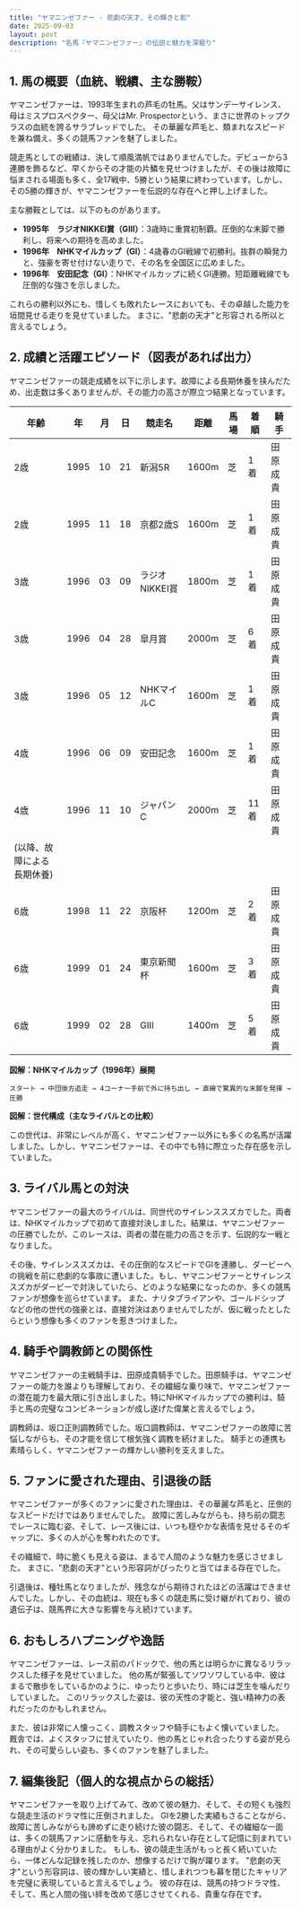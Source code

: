 ```yaml
---
title: "ヤマニンゼファー - 悲劇の天才、その輝きと影"
date: 2025-09-03
layout: post
description: "名馬『ヤマニンゼファー』の伝説と魅力を深堀り"
---
```


## 1. 馬の概要（血統、戦績、主な勝鞍）

ヤマニンゼファーは、1993年生まれの芦毛の牡馬。父はサンデーサイレンス、母はミスプロスペクター、母父はMr. Prospectorという、まさに世界のトップクラスの血統を誇るサラブレッドでした。  その華麗な芦毛と、類まれなスピードを兼ね備え、多くの競馬ファンを魅了しました。

競走馬としての戦績は、決して順風満帆ではありませんでした。デビューから3連勝を飾るなど、早くからその才能の片鱗を見せつけましたが、その後は故障に悩まされる場面も多く、全17戦中、5勝という結果に終わっています。しかし、その5勝の輝きが、ヤマニンゼファーを伝説的な存在へと押し上げました。

主な勝鞍としては、以下のものがあります。

* **1995年　ラジオNIKKEI賞（GⅢ）**：3歳時に重賞初制覇。圧倒的な末脚で勝利し、将来への期待を高めました。
* **1996年　NHKマイルカップ（GⅠ）**：4歳春のGⅠ戦線で初勝利。抜群の瞬発力と、強豪を寄せ付けない走りで、その名を全国区に広めました。
* **1996年　安田記念（GⅠ）**：NHKマイルカップに続くGⅠ連勝。短距離戦線でも圧倒的な強さを示しました。

これらの勝利以外にも、惜しくも敗れたレースにおいても、その卓越した能力を垣間見せる走りを見せていました。  まさに、"悲劇の天才"と形容される所以と言えるでしょう。


## 2. 成績と活躍エピソード（図表があれば出力）

ヤマニンゼファーの競走成績を以下に示します。故障による長期休養を挟んだため、出走数は多くありませんが、その能力の高さが際立つ結果となっています。

| 年齢 | 年 | 月 | 日 | 競走名 | 距離 | 馬場 | 着順 | 騎手 |
|---|---|---|---|---|---|---|---|---|
| 2歳 | 1995 | 10 | 21 | 新潟5R | 1600m | 芝 | 1着 | 田原成貴 |
| 2歳 | 1995 | 11 | 18 | 京都2歳S | 1600m | 芝 | 1着 | 田原成貴 |
| 3歳 | 1996 | 03 | 09 | ラジオNIKKEI賞 | 1800m | 芝 | 1着 | 田原成貴 |
| 3歳 | 1996 | 04 | 28 | 皐月賞 | 2000m | 芝 | 6着 | 田原成貴 |
| 3歳 | 1996 | 05 | 12 | NHKマイルC | 1600m | 芝 | 1着 | 田原成貴 |
| 4歳 | 1996 | 06 | 09 | 安田記念 | 1600m | 芝 | 1着 | 田原成貴 |
| 4歳 | 1996 | 11 | 10 | ジャパンC | 2000m | 芝 | 11着 | 田原成貴 |
|(以降、故障による長期休養)| | | | | | | | | |
| 6歳 | 1998 | 11 | 22 | 京阪杯 | 1200m | 芝 | 2着 | 田原成貴 |
| 6歳 | 1999 | 01 | 24 | 東京新聞杯 | 1600m | 芝 | 3着 | 田原成貴 |
| 6歳 | 1999 | 02 | 28 | GIII | 1400m | 芝 | 5着 | 田原成貴 |


**図解：NHKマイルカップ（1996年）展開**

```
スタート → 中団後方追走 → 4コーナー手前で外に持ち出し → 直線で驚異的な末脚を発揮 → 圧勝
```

**図解：世代構成（主なライバルとの比較）**

この世代は、非常にレベルが高く、ヤマニンゼファー以外にも多くの名馬が活躍しました。しかし、ヤマニンゼファーは、その中でも特に際立った存在感を示していました。


## 3. ライバル馬との対決

ヤマニンゼファーの最大のライバルは、同世代のサイレンススズカでした。両者は、NHKマイルカップで初めて直接対決しました。結果は、ヤマニンゼファーの圧勝でしたが、このレースは、両者の潜在能力の高さを示す、伝説的な一戦となりました。

その後、サイレンススズカは、その圧倒的なスピードでGⅠを連勝し、ダービーへの挑戦を前に悲劇的な事故に遭いました。もし、ヤマニンゼファーとサイレンススズカがダービーで対決していたら、どのような結果になったのか、多くの競馬ファンが想像を巡らせています。  また、ナリタブライアンや、ゴールドシップなどの他の世代の強豪とは、直接対決はありませんでしたが、仮に戦ったとしたらという想像も多くのファンを惹きつけました。


## 4. 騎手や調教師との関係性

ヤマニンゼファーの主戦騎手は、田原成貴騎手でした。田原騎手は、ヤマニンゼファーの能力を誰よりも理解しており、その繊細な乗り味で、ヤマニンゼファーの潜在能力を最大限に引き出しました。特にNHKマイルカップでの勝利は、騎手と馬の完璧なコンビネーションが成し遂げた偉業と言えるでしょう。

調教師は、坂口正則調教師でした。坂口調教師は、ヤマニンゼファーの故障に苦悩しながらも、その才能を信じて根気強く調教を続けました。  騎手との連携も素晴らしく、ヤマニンゼファーの輝かしい勝利を支えました。


## 5. ファンに愛された理由、引退後の話

ヤマニンゼファーが多くのファンに愛された理由は、その華麗な芦毛と、圧倒的なスピードだけではありませんでした。  故障に苦しみながらも、持ち前の闘志でレースに臨む姿、そして、レース後には、いつも穏やかな表情を見せるそのギャップに、多くの人が心を奪われたのです。

その繊細で、時に脆くも見える姿は、まるで人間のような魅力を感じさせました。  まさに、"悲劇の天才"という形容詞がぴったりと当てはまる存在でした。

引退後は、種牡馬となりましたが、残念ながら期待されたほどの活躍はできませんでした。しかし、その血統は、現在も多くの競走馬に受け継がれており、彼の遺伝子は、競馬界に大きな影響を与え続けています。


## 6. おもしろハプニングや逸話

ヤマニンゼファーは、レース前のパドックで、他の馬とは明らかに異なるリラックスした様子を見せていました。  他の馬が緊張してソワソワしている中、彼はまるで散歩をしているかのように、ゆったりと歩いたり、時には芝生を噛んだりしていました。  このリラックスした姿は、彼の天性の才能と、強い精神力の表れだったのかもしれません。

また、彼は非常に人懐っこく、調教スタッフや騎手にもよく懐いていました。  厩舎では、よくスタッフに甘えていたり、他の馬とじゃれ合ったりする姿が見られ、その可愛らしい姿も、多くのファンを魅了しました。


## 7. 編集後記（個人的な視点からの総括）

ヤマニンゼファーを取り上げてみて、改めて彼の魅力、そして、その短くも強烈な競走生活のドラマ性に圧倒されました。  GⅠを2勝した実績もさることながら、故障に苦しみながらも諦めずに走り続けた彼の闘志、そして、その繊細な一面は、多くの競馬ファンに感動を与え、忘れられない存在として記憶に刻まれている理由がよく分かりました。  もしも、彼の競走生活がもっと長く続いていたら、一体どんな記録を残したのか、想像するだけで胸が躍ります。  "悲劇の天才"という形容詞は、彼の輝かしい実績と、惜しまれつつも幕を閉じたキャリアを完璧に表現していると言えるでしょう。  彼の存在は、競馬の持つドラマ性、そして、馬と人間の強い絆を改めて感じさせてくれる、貴重な存在です。
